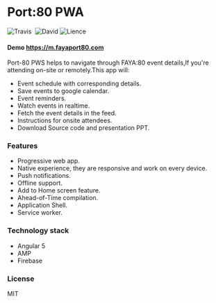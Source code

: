 # Port:80 PWA

![Travis](https://img.shields.io/travis/rust-lang/rust.svg)  ![David](https://img.shields.io/david/expressjs/express.svg)  ![Lience](https://img.shields.io/dub/l/vibe-d.svg)

#### Demo https://m.fayaport80.com
Port-80 PWS helps to navigate through FAYA:80 event details,If you're attending on-site or remotely.This app will:
* Event schedule with corresponding details.
* Save events to google calendar.
* Event reminders.
* Watch events in realtime.
* Fetch the event details in the feed.
* Instructions for onsite attendees.
* Download Source code and presentation PPT.
### Features
* Progressive web app.
* Native experience, they are responsive and work on every device.
* Push notifications.
* Offline support.
* Add to Home screen feature.
* Ahead-of-Time compilation.
* Application Shell.
* Service worker.

### Technology stack
* Angular 5
* AMP
* Firebase

### License
MIT
